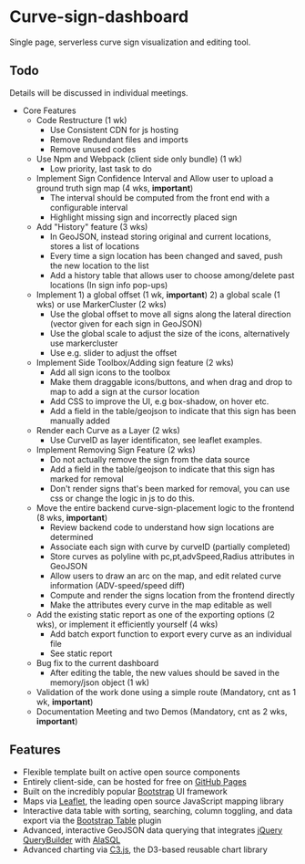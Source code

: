 # Curve-sign-dashboard

Single page, serverless curve sign visualization and editing tool.

## Todo

Details will be discussed in individual meetings.

* Core Features
    * Code Restructure (1 wk)
        * Use Consistent CDN for js hosting
        * Remove Redundant files and imports
        * Remove unused codes
    * Use Npm and Webpack (client side only bundle) (1 wk)
        * Low priority, last task to do
    * Implement Sign Confidence Interval and Allow user to upload a ground truth sign map (4 wks, **important**)
        * The interval should be computed from the front end with a configurable interval
        * Highlight missing sign and incorrectly placed sign
    * Add "History" feature (3 wks)
        * In GeoJSON, instead storing original and current locations, stores a list of locations
        * Every time a sign location has been changed and saved, push the new location to the list
        * Add a history table that allows user to choose among/delete past locations (In sign info pop-ups)
    * Implement 1) a global offset (1 wk, **important**) 2) a global scale (1 wks) or use MarkerCluster (2 wks)
        * Use the global offset to move all signs along the lateral direction (vector given for each sign in GeoJSON)
        * Use the global scale to adjust the size of the icons, alternatively use markercluster
        * Use e.g. slider to adjust the offset
    * Implement Side Toolbox/Adding sign feature (2 wks)
        * Add all sign icons to the toolbox
        * Make them draggable icons/buttons, and when drag and drop to map to add a sign at the cursor location
        * Add CSS to improve the UI, e.g box-shadow, on hover etc.
        * Add a field in the table/geojson to indicate that this sign has been manually added
    * Render each Curve as a Layer (2 wks)
        * Use CurveID as layer identificaton, see leaflet examples.
    * Implement Removing Sign Feature (2 wks)
        * Do not actually remove the sign from the data source
        * Add a field in the table/geojson to indicate that this sign has marked for removal
        * Don't render signs that's been marked for removal, you can use css or change the logic in js to do this.
    * Move the entire backend curve-sign-placement logic to the frontend (8 wks, **important**)
        * Review backend code to understand how sign locations are determined
        * Associate each sign with curve by curveID (partially completed)
        * Store curves as polyline with pc,pt,advSpeed,Radius attributes in GeoJSON
        * Allow users to draw an arc on the map, and edit related curve information (ADV-speed/speed diff)
        * Compute and render the signs location from the frontend directly
        * Make the attributes every curve in the map editable as well
    * Add the existing static report as one of the exporting options (2 wks), or implement it efficiently yourself (4 wks)
        * Add batch export function to export every curve as an individual file
        * See static report
    * Bug fix to the current dashboard
        * After editing the table, the new values should be saved in the memory/json object (1 wk)
    * Validation of the work done using a simple route (Mandatory, cnt as 1 wk, **important**)
    * Documentation Meeting and two Demos (Mandatory, cnt as 2 wks, **important**)


## Features

* Flexible template built on active open source components
* Entirely client-side, can be hosted for free on [GitHub Pages](https://pages.github.com/)
* Built on the incredibly popular [Bootstrap](http://getbootstrap.com/) UI framework
* Maps via [Leaflet](http://leafletjs.com/), the leading open source JavaScript mapping library
* Interactive data table with sorting, searching, column toggling, and data export via the [Bootstrap Table](http://bootstrap-table.wenzhixin.net.cn/) plugin
* Advanced, interactive GeoJSON data querying that integrates [jQuery QueryBuilder](http://mistic100.github.io/jQuery-QueryBuilder/index.html) with [AlaSQL](http://alasql.org/)
* Advanced charting via [C3.js](http://c3js.org/), the D3-based reusable chart library
